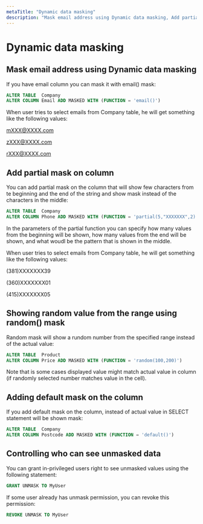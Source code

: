 ```yaml
---
metaTitle: "Dynamic data masking"
description: "Mask email address using Dynamic data masking, Add partial mask on column, Showing random value from the range using random() mask, Adding default mask on the column, Controlling who can see unmasked data"
---
```


# Dynamic data masking



## Mask email address using Dynamic data masking


If you have email column you can mask it with email() mask:

```sql
ALTER TABLE  Company
ALTER COLUMN Email ADD MASKED WITH (FUNCTION = 'email()')

```

When user tries to select emails from Company table, he will get something like the following values:

mXXX@XXXX.com

zXXX@XXXX.com

rXXX@XXXX.com



## Add partial mask on column


You can add partial mask on the column that will show few characters from te beginning and the end of the string and show mask instead of the characters in the middle:

```sql
ALTER TABLE  Company
ALTER COLUMN Phone ADD MASKED WITH (FUNCTION = 'partial(5,"XXXXXXX",2)')

```

In the parameters of the partial function you can specify how many values from the beginning will be shown, how many values from the end will be shown, and what woudl be the pattern that is shown in the middle.

When user tries to select emails from Company table, he will get something like the following values:

(381)XXXXXXX39

(360)XXXXXXX01

(415)XXXXXXX05



## Showing random value from the range using random() mask


Random mask will show a rundom number from the specified range instead of the actual value:

```sql
ALTER TABLE  Product
ALTER COLUMN Price ADD MASKED WITH (FUNCTION = 'random(100,200)')

```

Note that is some cases displayed value might match actual value in column (if randomly selected number matches value in the cell).



## Adding default mask on the column


If you add default mask on the column, instead of actual value in SELECT statement will be shown mask:

```sql
ALTER TABLE  Company
ALTER COLUMN Postcode ADD MASKED WITH (FUNCTION = 'default()')

```



## Controlling who can see unmasked data


You can grant in-privileged users right to see unmasked values using the following statement:

```sql
GRANT UNMASK TO MyUser

```

If some user already has unmask permission, you can revoke this permission:

```sql
REVOKE UNMASK TO MyUser

```

